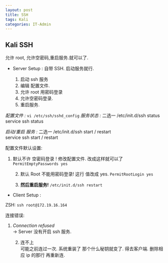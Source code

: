 ```yaml
---
layout: post
title: SSH  
tags: Kali
categories: IT-Admin
---
```


## Kali SSH
允许 root, 允许空密码,重启服务.就可以了.


-  Server Setup : 
	自带 SSH.    启动服务就行.

	1. 启动 ssh 服务
	2. 编辑 配置文件. 
	3. 允许 root 用密码登录
	4. 允许空密码登录.
	5. 重启服务.

*配置文件 :*      `vi /etc/ssh/sshd_config`
*服务状态 :* 二选一
/etc/init.d/ssh status 
service ssh status

*启动/重启 服务 :* 二选一
/etc/init.d/ssh start / restart  
service ssh start / restart

配置文件默认设置:

1. 默认不许 空密码登录 !   修改配置文件.
	改成这样就可以了       `PermitEmptyPasswords yes `

	2. 默认 Root  不能用密码登录! 
		这行 值改成 yes.      `PermitRootLogin yes` 

	3. **然后重启服务!**         `/etc/init.d/ssh restart`


-  Client Setup :

ZSH:    `ssh root@172.19.16.164`

 连接错误:

1. *Connection refused*  
	→ Server 没有开启 ssh 服务.

	2. 连不上  
		可能之前连过一次. 系统重装了 那个什么秘钥就变了.
		得去客户端. 删除相应 ip 的那行 再重新连.